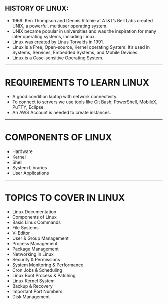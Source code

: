  HISTORY OF LINUX:
 ------------------
 
  - 1969: Ken Thompson and Dennis Ritchie at AT&T’s Bell Labs created UNIX, a powerful, multiuser operating system.
  - UNIX became popular in universities and was the inspiration for many later operating systems, including Linux.
  - Linux was created by Linus Torvalds in 1991.
  - Linux is a Free, Open-source, Kernel operating System. It’s used in Systems, Services, Embedded Systems, and Mobile Devices.
  - Linux is a Case-sensitive Operating System.

---

# REQUIREMENTS TO LEARN LINUX
- A good condition laptop with network connectivity.
- To connect to servers we use tools like Git Bash, PowerShell, MobileX, PuTTY, Eclipse.
- An AWS Account is needed to create instances.

---

# COMPONENTS OF LINUX
- Hardware  
- Kernel  
- Shell  
- System Libraries  
- User Applications  

---

# TOPICS TO COVER IN LINUX
- Linux Documentation
- Components of Linux
- Basic Linux Commands
- File Systems
- Vi Editor
- User & Group Management
- Process Management
- Package Management
- Networking in Linux
- Security & Permissions
- System Monitoring & Performance
- Cron Jobs & Scheduling
- Linux Boot Process & Patching
- Linux Kernel System
- Backup & Recovery
- Important Port Numbers
- Disk Management
